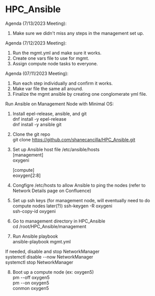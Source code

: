 # HPC_Ansible

Agenda (7/13/2023 Meeting):
1. Make sure we didn't miss any steps in the management set up.

Agenda (7/12/2023 Meeting):
1. Run the mgmt.yml and make sure it works.
2. Create one vars file to use for mgmt.
3. Assign compute node tasks to everyone.

Agenda (07/11/2023 Meeting):
1. Run each step individually and confirm it works.
2. Make var file the same all around.
3. Finalize the mgmt ansible by creating one conglomerate yml file.

Run Ansible on Management Node with Minimal OS:  
1. Install epel-release, ansible, and git  
	dnf install -y epel-release  
	dnf install -y ansible git  
2. Clone the git repo  
	git clone https://github.com/shanecancilla/HPC_Ansible.git  
3. Set up Ansible host file /etc/ansible/hosts  
	[management]  
	oxygeni  
  
	[compute]  
	eoxygen[2:8]  
4. Congfigre /etc/hosts to allow Ansible to ping the nodes (refer to Network Details page on Confluence)  
5. Set up ssh keys (for management node, will eventually need to do compute nodes later(?))
        ssh-keygen -R oxygeni  
	ssh-copy-id oxygeni   
7. Go to management directory in HPC_Ansible  
	cd /root/HPC_Ansible/management  
8. Run Ansible playbook  
	ansible-playbook mgmt.yml  
  
If needed, disable and stop NetworkManager  
	systemctl disable --now NetworkManager  
	systemctl stop NetworkManager  
  
8. Boot up a compute node (ex: oxygen5)  
	pm --off oxygen5  
	pm --on oxygen5  
	conmon oxygen5  
